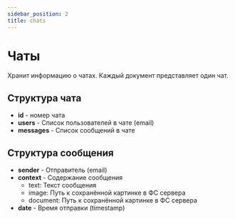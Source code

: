 ```yaml
---
sidebar_position: 2
title: chats
---
```


# Чаты

Хранит информацию о чатах. Каждый документ представляет один чат.

## Структура чата

- **id** - номер чата
- **users** - Список пользователей в чате (email)
- **messages** - Список сообщений в чате

## Структура сообщения

- **sender** - Отправитель (email)
- **context** - Содержание сообщения
  - text: Текст сообщения
  - image: Путь к сохранённой картинке в ФС сервера
  - document: Путь к сохранённой картинке в ФС сервера
- **date** - Время отправки (timestamp)
